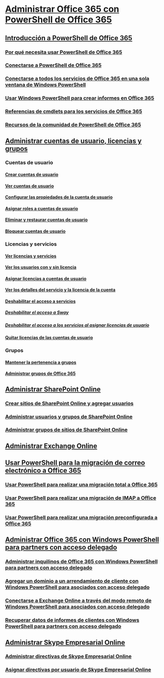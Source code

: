 
# [Administrar Office 365 con PowerShell de Office 365](manage-office-365-with-office-365-powershell.md)
## [Introducción a PowerShell de Office 365](getting-started-with-office-365-powershell.md)
### [Por qué necesita usar PowerShell de Office 365](why-you-need-to-use-office-365-powershell.md)
### [Conectarse a PowerShell de Office 365](connect-to-office-365-powershell.md)
### [Conectarse a todos los servicios de Office 365 en una sola ventana de Windows PowerShell](connect-to-all-office-365-services-in-a-single-windows-powershell-window.md)
### [Usar Windows PowerShell para crear informes en Office 365](use-windows-powershell-to-create-reports-in-office-365.md)
### [Referencias de cmdlets para los servicios de Office 365](cmdlet-references-for-office-365-services.md)
### [Recursos de la comunidad de PowerShell de Office 365](office-365-powershell-community-resources.md)

## [Administrar cuentas de usuario, licencias y grupos](manage-user-accounts-and-licenses-with-office-365-powershell.md)

### Cuentas de usuario
#### [Crear cuentas de usuario](create-user-accounts-with-office-365-powershell.md)
#### [Ver cuentas de usuario](view-user-accounts-with-office-365-powershell.md)
#### [Configurar las propiedades de la cuenta de usuario](configure-user-account-properties-with-office-365-powershell.md)
#### [Asignar roles a cuentas de usuario](assign-roles-to-user-accounts-with-office-365-powershell.md)
#### [Eliminar y restaurar cuentas de usuario](delete-and-restore-user-accounts-with-office-365-powershell.md)
#### [Bloquear cuentas de usuario](block-user-accounts-with-office-365-powershell.md)

### Licencias y servicios
#### [Ver licencias y servicios](view-licenses-and-services-with-office-365-powershell.md)
#### [Ver los usuarios con y sin licencia](view-licensed-and-unlicensed-users-with-office-365-powershell.md)
#### [Asignar licencias a cuentas de usuario](assign-licenses-to-user-accounts-with-office-365-powershell.md)
#### [Ver los detalles del servicio y la licencia de la cuenta](view-account-license-and-service-details-with-office-365-powershell.md)
#### [Deshabilitar el acceso a servicios](disable-access-to-services-with-office-365-powershell.md)
##### [Deshabilitar el acceso a Sway](disable-access-to-sway-with-office-365-powershell.md)
##### [Deshabilitar el acceso a los servicios al asignar licencias de usuario](disable-access-to-services-while-assigning-user-licenses.md)
#### [Quitar licencias de las cuentas de usuario](remove-licenses-from-user-accounts-with-office-365-powershell.md)

### Grupos
#### [Mantener la pertenencia a grupos](maintain-group-membership-with-office-365-powershell.md)
#### [Administrar grupos de Office 365](manage-office-365-groups-with-powershell.md)

## [Administrar SharePoint Online](manage-sharepoint-online-with-office-365-powershell.md)
### [Crear sitios de SharePoint Online y agregar usuarios](create-sharepoint-sites-and-add-users-with-powershell.md)
### [Administrar usuarios y grupos de SharePoint Online](manage-sharepoint-users-and-groups-with-powershell.md)
### [Administrar grupos de sitios de SharePoint Online](manage-sharepoint-site-groups-with-powershell.md)
## [Administrar Exchange Online](manage-exchange-online-with-office-365-powershell.md)
## [Usar PowerShell para la migración de correo electrónico a Office 365](use-powershell-for-email-migration-to-office-365.md)
### [Usar PowerShell para realizar una migración total a Office 365](use-powershell-to-perform-a-cutover-migration-to-office-365.md)
### [Usar PowerShell para realizar una migración de IMAP a Office 365](use-powershell-to-perform-an-imap-migration-to-office-365.md)
### [Usar PowerShell para realizar una migración preconfigurada a Office 365](use-powershell-to-perform-a-staged-migration-to-office-365.md)
## [Administrar Office 365 con Windows PowerShell para partners con acceso delegado](manage-office-365-with-windows-powershell-for-delegated-access-permissions-dap-p.md)
### [Administrar inquilinos de Office 365 con Windows PowerShell para partners con acceso delegado](manage-office-365-tenants-with-windows-powershell-for-delegated-access-permissio.md)
### [Agregar un dominio a un arrendamiento de cliente con Windows PowerShell para asociados con acceso delegado](add-a-domain-to-a-client-tenancy-with-windows-powershell-for-delegated-access-pe.md)
### [Conectarse a Exchange Online a través del modo remoto de Windows PowerShell para asociados con acceso delegado](connect-to-exchange-online-tenants-with-remote-windows-powershell-for-delegated.md)
### [Recuperar datos de informes de clientes con Windows PowerShell para partners con acceso delegado](retrieve-customer-tenant-reporting-data-with-windows-powershell-for-delegated-ac.md)
## [Administrar Skype Empresarial Online](manage-skype-for-business-online-with-office-365-powershell.md)
### [Administrar directivas de Skype Empresarial Online](manage-skype-for-business-online-policies-with-office-365-powershell.md)
### [Asignar directivas por usuario de Skype Empresarial Online](assign-per-user-skype-for-business-online-policies-with-office-365-powershell.md)

